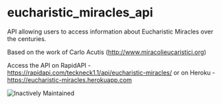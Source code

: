 # eucharistic_miracles_api
API allowing users to access information about Eucharistic Miracles over the centuries. 

Based on the work of Carlo Acutis (http://www.miracolieucaristici.org)

Access the API on RapidAPI - https://rapidapi.com/teckneck1.1/api/eucharistic-miracles/ or on Heroku - https://eucharistic-miracles.herokuapp.com

![Inactively Maintained](https://img.shields.io/badge/Maintenance%20Level-Inactively%20Maintained-yellowgreen.svg)
